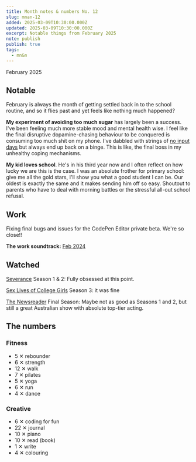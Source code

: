 ```yaml
---
title: Month notes & numbers No. 12
slug: mnan-12
added: 2025-03-09T10:30:00.000Z
updated: 2025-03-09T10:30:00.000Z
excerpt: Notable things from February 2025
note: publish
publish: true
tags:
  - mn&n
---
```


<p class="date">February 2025</p>

<h2 class="highlighter pink">Notable</h2>

February is always the month of getting settled back in to the school routine, and so it flies past and yet feels like nothing much happened?

**My experiment of avoiding too much sugar** has largely been a success. I've been feeling much more stable mood and mental health wise. I feel like the final disruptive dopamine-chasing behaviour to be conquered is consuming too much shit on my phone. I've dabbled with strings of [no input days](/no-inputs-day/) but always end up back on a binge. This is like, the final boss in my unhealthy coping mechanisms.

**My kid loves school**. He's in his third year now and I often reflect on how lucky we are this is the case. I was an absolute frother for primary school: give me all the gold stars, I'll show you what a good student I can be. Our oldest is exactly the same and it makes sending him off so easy. Shoutout to parents who have to deal with morning battles or the stressful all-out school refusal.

<h2 class="highlighter yellow">Work</h2>

Fixing final bugs and issues for the CodePen Editor private beta. We're so close!!

**The work soundtrack:** [Feb 2024](https://open.spotify.com/playlist/4cyc9ZJbvXsMFZiGjO8lrL?si=75a42161d2fc4b2c)

<h2 class="highlighter blue">Watched</h2>

[Severance](https://www.imdb.com/title/tt11280740/) Season 1 & 2: Fully obsessed at this point.

[Sex Lives of College Girls](https://www.imdb.com/title/tt11212276/) Season 3: it was fine

[The Newsreader](https://www.imdb.com/title/tt13925142/) Final Season: Maybe not as good as Seasons 1 and 2, but still a great Australian show with absolute top-tier acting.

<h2 class="highlighter orange">The numbers</h2>

<h3>Fitness</h3>
<ul>
  <li class="rebounder">5 <span class="x">✕</span> rebounder</li>
  <li class="strength">6 <span class="x">✕</span> strength</li>
  <li class="walk">12 <span class="x">✕</span> walk</li>
  <li class="pilates">7 <span class="x">✕</span> pilates</li>
  <li class="yoga">5 <span class="x">✕</span> yoga</li>
  <li class="run">6 <span class="x">✕</span> run</li>
  <li class="dance">4 <span class="x">✕</span> dance</li>
</ul>

<h3>Creative</h3>
<ul>
<li class="coding">6 <span class="x">✕</span> coding for fun</li>
<li class="journal">22 <span class="x">✕</span> journal</li>
<li class="piano">10 <span class="x">✕</span> piano</li>
<li class="read">10 <span class="x">✕</span> read (book)</li>
<li class="write">1 <span class="x">✕</span> write</li>
<li class="colouring">4 <span class="x">✕</span> colouring</li>
</ul>
